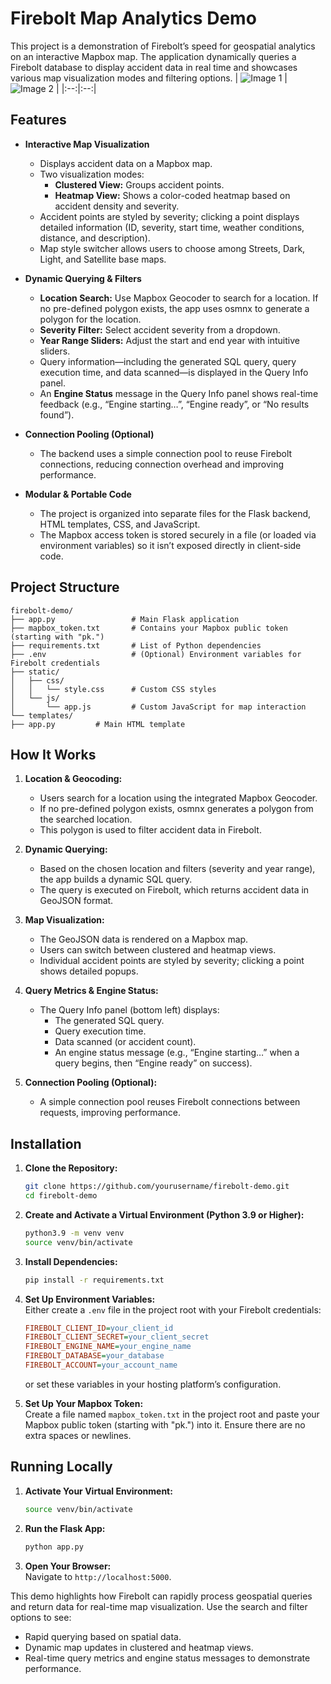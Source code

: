 # Firebolt Map Analytics Demo

This project is a demonstration of Firebolt’s speed for geospatial analytics on an interactive Mapbox map. The application dynamically queries a Firebolt database to display accident data in real time and showcases various map visualization modes and filtering options.
| ![Image 1](https://github.com/user-attachments/assets/2901331c-c951-4267-889d-4716ac03ed18) | ![Image 2](https://github.com/user-attachments/assets/1e080758-7f5b-449b-b04a-c527f70e263c) |
|:--:|:--:|




## Features

- **Interactive Map Visualization**
  - Displays accident data on a Mapbox map.
  - Two visualization modes:
    - **Clustered View:** Groups accident points.
    - **Heatmap View:** Shows a color-coded heatmap based on accident density and severity.
  - Accident points are styled by severity; clicking a point displays detailed information (ID, severity, start time, weather conditions, distance, and description).
  - Map style switcher allows users to choose among Streets, Dark, Light, and Satellite base maps.

- **Dynamic Querying & Filters**
  - **Location Search:** Use Mapbox Geocoder to search for a location. If no pre-defined polygon exists, the app uses osmnx to generate a polygon for the location.
  - **Severity Filter:** Select accident severity from a dropdown.
  - **Year Range Sliders:** Adjust the start and end year with intuitive sliders.
  - Query information—including the generated SQL query, query execution time, and data scanned—is displayed in the Query Info panel.
  - An **Engine Status** message in the Query Info panel shows real-time feedback (e.g., “Engine starting…”, “Engine ready”, or “No results found”).

- **Connection Pooling (Optional)**
  - The backend uses a simple connection pool to reuse Firebolt connections, reducing connection overhead and improving performance.

- **Modular & Portable Code**
  - The project is organized into separate files for the Flask backend, HTML templates, CSS, and JavaScript.
  - The Mapbox access token is stored securely in a file (or loaded via environment variables) so it isn’t exposed directly in client-side code.

## Project Structure

```
firebolt-demo/
├── app.py                 # Main Flask application
├── mapbox_token.txt       # Contains your Mapbox public token (starting with "pk.")
├── requirements.txt       # List of Python dependencies
├── .env                   # (Optional) Environment variables for Firebolt credentials
├── static/
│   ├── css/
│   │   └── style.css      # Custom CSS styles
│   └── js/
│       └── app.js         # Custom JavaScript for map interaction
└── templates/
├── app.py         # Main HTML template

```

## How It Works

1. **Location & Geocoding:**  
   - Users search for a location using the integrated Mapbox Geocoder.
   - If no pre-defined polygon exists, osmnx generates a polygon from the searched location.
   - This polygon is used to filter accident data in Firebolt.

2. **Dynamic Querying:**  
   - Based on the chosen location and filters (severity and year range), the app builds a dynamic SQL query.
   - The query is executed on Firebolt, which returns accident data in GeoJSON format.

3. **Map Visualization:**  
   - The GeoJSON data is rendered on a Mapbox map.
   - Users can switch between clustered and heatmap views.
   - Individual accident points are styled by severity; clicking a point shows detailed popups.

4. **Query Metrics & Engine Status:**  
   - The Query Info panel (bottom left) displays:
     - The generated SQL query.
     - Query execution time.
     - Data scanned (or accident count).
     - An engine status message (e.g., “Engine starting…” when a query begins, then “Engine ready” on success).

5. **Connection Pooling (Optional):**  
   - A simple connection pool reuses Firebolt connections between requests, improving performance.

## Installation

1. **Clone the Repository:**

   ```bash
   git clone https://github.com/yourusername/firebolt-demo.git
   cd firebolt-demo
   ```

2. **Create and Activate a Virtual Environment (Python 3.9 or Higher):**

   ```bash
   python3.9 -m venv venv
   source venv/bin/activate
   ```

3. **Install Dependencies:**

   ```bash
   pip install -r requirements.txt
   ```

4. **Set Up Environment Variables:**  
   Either create a `.env` file in the project root with your Firebolt credentials:

   ```ini
   FIREBOLT_CLIENT_ID=your_client_id
   FIREBOLT_CLIENT_SECRET=your_client_secret
   FIREBOLT_ENGINE_NAME=your_engine_name
   FIREBOLT_DATABASE=your_database
   FIREBOLT_ACCOUNT=your_account_name
   ```

   or set these variables in your hosting platform’s configuration.

5. **Set Up Your Mapbox Token:**  
   Create a file named `mapbox_token.txt` in the project root and paste your Mapbox public token (starting with "pk.") into it. Ensure there are no extra spaces or newlines.

## Running Locally

1. **Activate Your Virtual Environment:**

   ```bash
   source venv/bin/activate
   ```

2. **Run the Flask App:**

   ```bash
   python app.py
   ```

3. **Open Your Browser:**  
   Navigate to `http://localhost:5000`.

This demo highlights how Firebolt can rapidly process geospatial queries and return data for real-time map visualization. Use the search and filter options to see:

- Rapid querying based on spatial data.
- Dynamic map updates in clustered and heatmap views.
- Real-time query metrics and engine status messages to demonstrate performance.
